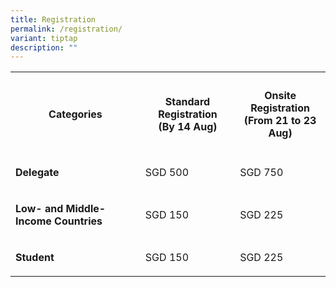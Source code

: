```yaml
---
title: Registration
permalink: /registration/
variant: tiptap
description: ""
---
```

<table>
<tbody>
<tr>
<th rowspan="1" colspan="1">
<h4><strong>Categories</strong></h4>
</th>
<th rowspan="1" colspan="1">
<h4><strong>Standard Registration</strong><br>(By 14 Aug)</h4>
</th>
<th rowspan="1" colspan="1">
<h4><strong>Onsite Registration</strong><br>(From 21 to 23 Aug)</h4>
</th>
</tr>
<tr>
<td rowspan="1" colspan="1">
<p><strong>Delegate</strong>
</p>
</td>
<td rowspan="1" colspan="1">
<p>SGD 500</p>
</td>
<td rowspan="1" colspan="1">
<p>SGD 750</p>
</td>
</tr>
<tr>
<td rowspan="1" colspan="1">
<p><strong>Low- and Middle-Income Countries</strong>
</p>
</td>
<td rowspan="1" colspan="1">
<p>SGD 150</p>
</td>
<td rowspan="1" colspan="1">
<p>SGD 225</p>
</td>
</tr>
<tr>
<td rowspan="1" colspan="1">
<p><strong>Student</strong>
</p>
</td>
<td rowspan="1" colspan="1">
<p>SGD 150</p>
</td>
<td rowspan="1" colspan="1">
<p>SGD 225</p>
</td>
</tr>
</tbody>
</table>
<p></p>